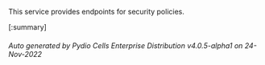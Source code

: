 






This service provides endpoints for security policies.

[:summary]

###### Auto generated by Pydio Cells Enterprise Distribution v4.0.5-alpha1 on 24-Nov-2022
